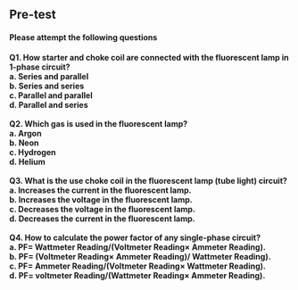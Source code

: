 ## <b> Pre-test
#### Please attempt the following questions

Q1. How starter and choke coil are connected with the fluorescent lamp in 1-phase circuit?<br>
a.	Series and parallel<br>
b.	Series and series<br>
c.	Parallel and parallel<br>
d.	Parallel and series<br><br>
Q2. Which gas is used in the fluorescent lamp?<br>
a.	Argon<br>
b.	Neon<br>
c.	Hydrogen<br>
d.	Helium <br><br>
Q3. What is the use choke coil in the fluorescent lamp (tube light) circuit?<br>
a.	Increases the current in the fluorescent lamp.<br>
b.	Increases the voltage in the fluorescent lamp.<br>
c.	Decreases the voltage in the fluorescent lamp.<br>
d.	Decreases the current in the fluorescent lamp.<br><br>
Q4. How to calculate the power factor of any single-phase circuit?<br>
a.	PF= Wattmeter Reading/(Voltmeter Reading× Ammeter Reading).<br>
b.	PF= (Voltmeter Reading× Ammeter Reading)/ Wattmeter Reading).<br>
c.	PF= Ammeter Reading/(Voltmeter Reading× Wattmeter Reading).<br>
d.	PF= voltmeter Reading/(Wattmeter Reading× Ammeter Reading).<br>
